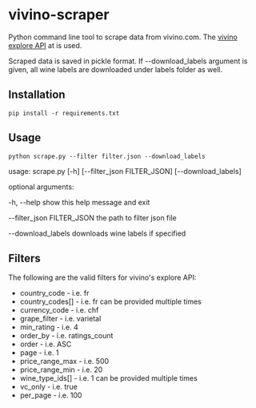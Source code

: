 # vivino-scraper
Python command line tool to scrape data from vivino.com.
The [vivino explore API](https://www.vivino.com/api/explore/explore) at is used. 

Scraped data is saved in pickle format.
If --download_labels argument is given, all wine labels are downloaded under labels folder as well.

## Installation
`pip install -r requirements.txt`

## Usage
`python scrape.py --filter filter.json --download_labels`

usage: scrape.py [-h] [--filter_json FILTER_JSON] [--download_labels]

optional arguments:

  -h, --help                    show this help message and exit

  --filter_json FILTER_JSON     the path to filter json file

  --download_labels             downloads wine labels if specified

## Filters
The following are the valid filters for vivino's explore API:
- country_code - i.e. fr
- country_codes[] - i.e. fr can be provided multiple times
- currency_code - i.e. chf
- grape_filter - i.e. varietal
- min_rating - i.e. 4
- order_by - i.e. ratings_count
- order - i.e. ASC
- page - i.e. 1
- price_range_max - i.e. 500
- price_range_min - i.e. 20
- wine_type_ids[] - i.e. 1 can be provided multiple times
- vc_only - i.e. true
- per_page - i.e. 100
